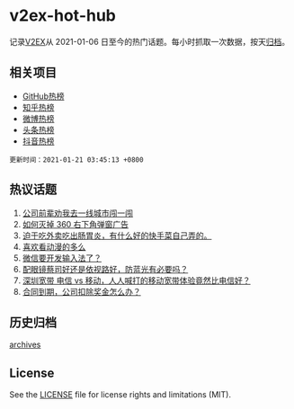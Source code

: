 # v2ex-hot-hub

 记录[V2EX](https://www.v2ex.com/)从 2021-01-06 日至今的热门话题。每小时抓取一次数据，按天[归档](archives)。
 
 ## 相关项目

- [GitHub热榜](https://github.com/lonnyzhang423/github-hot-hub)
- [知乎热榜](https://github.com/lonnyzhang423/zhihu-hot-hub)
- [微博热榜](https://github.com/lonnyzhang423/weibo-hot-hub)
- [头条热榜](https://github.com/lonnyzhang423/toutiao-hot-hub)
- [抖音热榜](https://github.com/lonnyzhang423/douyin-hot-hub)


 `更新时间：2021-01-21 03:45:13 +0800`

## 热议话题

1. [公司前辈劝我去一线城市闯一闯](https://www.v2ex.com/t/746509)
1. [如何灭掉 360 右下角弹窗广告](https://www.v2ex.com/t/746538)
1. [迫于吃外卖吃出肠胃炎，有什么好的快手菜自己弄的。](https://www.v2ex.com/t/746547)
1. [喜欢看动漫的多么](https://www.v2ex.com/t/746629)
1. [微信要开发输入法了？](https://www.v2ex.com/t/746525)
1. [配眼镜蔡司好还是依视路好，防蓝光有必要吗？](https://www.v2ex.com/t/746513)
1. [深圳宽带 电信 vs 移动，人人喊打的移动宽带体验竟然比电信好？](https://www.v2ex.com/t/746649)
1. [合同到期，公司扣除奖金怎么办？](https://www.v2ex.com/t/746601)

## 历史归档

[archives](archives)

## License

See the [LICENSE](LICENSE) file for license rights and limitations (MIT).
